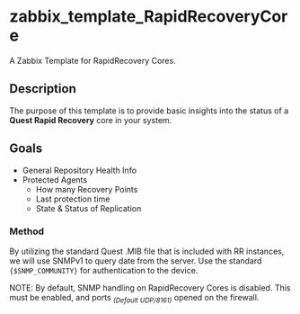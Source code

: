 # zabbix_template_RapidRecoveryCore
A Zabbix Template for RapidRecovery Cores.


## Description
The purpose of this template is to provide basic insights into the status of a **Quest Rapid Recovery** core in your system. 

## Goals
  - General Repository Health Info
  - Protected Agents
    - How many Recovery Points
    - Last protection time
    - State & Status of Replication
   
### Method
By utilizing the standard Quest .MIB file that is included with RR instances, we will use SNMPv1 to query date from the server. Use the standard `{$SNMP_COMMUNITY}` for authentication to the device.

NOTE: By default, SNMP handling on RapidRecovery Cores is disabled. This must be enabled, and ports *<sub>(Default UDP/8161)</sub>* opened on the firewall.
